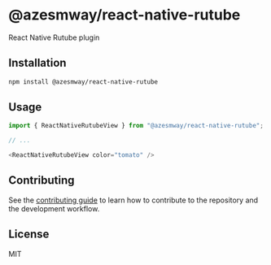 # @azesmway/react-native-rutube

React Native Rutube plugin

## Installation

```sh
npm install @azesmway/react-native-rutube
```

## Usage

```js
import { ReactNativeRutubeView } from "@azesmway/react-native-rutube";

// ...

<ReactNativeRutubeView color="tomato" />
```

## Contributing

See the [contributing guide](CONTRIBUTING.md) to learn how to contribute to the repository and the development workflow.

## License

MIT
